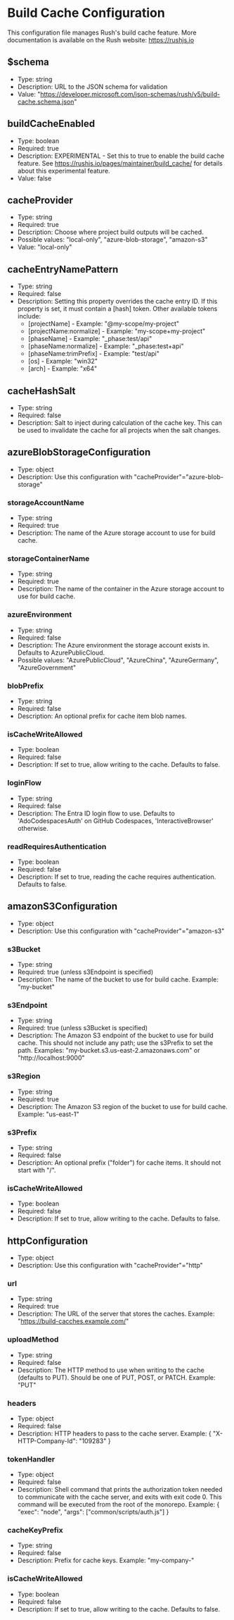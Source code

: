 # Build Cache Configuration

This configuration file manages Rush's build cache feature. More documentation is available on the Rush website: https://rushjs.io

## $schema

- Type: string
- Description: URL to the JSON schema for validation
- Value: "https://developer.microsoft.com/json-schemas/rush/v5/build-cache.schema.json"

## buildCacheEnabled

- Type: boolean
- Required: true
- Description: EXPERIMENTAL - Set this to true to enable the build cache feature. See https://rushjs.io/pages/maintainer/build_cache/ for details about this experimental feature.
- Value: false

## cacheProvider

- Type: string
- Required: true
- Description: Choose where project build outputs will be cached.
- Possible values: "local-only", "azure-blob-storage", "amazon-s3"
- Value: "local-only"

## cacheEntryNamePattern

- Type: string
- Required: false
- Description: Setting this property overrides the cache entry ID. If this property is set, it must contain a [hash] token. Other available tokens include:
  - [projectName] - Example: "@my-scope/my-project"
  - [projectName:normalize] - Example: "my-scope+my-project"
  - [phaseName] - Example: "_phase:test/api"
  - [phaseName:normalize] - Example: "_phase:test+api"
  - [phaseName:trimPrefix] - Example: "test/api"
  - [os] - Example: "win32"
  - [arch] - Example: "x64"

## cacheHashSalt

- Type: string
- Required: false
- Description: Salt to inject during calculation of the cache key. This can be used to invalidate the cache for all projects when the salt changes.

## azureBlobStorageConfiguration

- Type: object
- Description: Use this configuration with "cacheProvider"="azure-blob-storage"

### storageAccountName

- Type: string
- Required: true
- Description: The name of the Azure storage account to use for build cache.

### storageContainerName

- Type: string
- Required: true
- Description: The name of the container in the Azure storage account to use for build cache.

### azureEnvironment

- Type: string
- Required: false
- Description: The Azure environment the storage account exists in. Defaults to AzurePublicCloud.
- Possible values: "AzurePublicCloud", "AzureChina", "AzureGermany", "AzureGovernment"

### blobPrefix

- Type: string
- Required: false
- Description: An optional prefix for cache item blob names.

### isCacheWriteAllowed

- Type: boolean
- Required: false
- Description: If set to true, allow writing to the cache. Defaults to false.

### loginFlow

- Type: string
- Required: false
- Description: The Entra ID login flow to use. Defaults to 'AdoCodespacesAuth' on GitHub Codespaces, 'InteractiveBrowser' otherwise.

### readRequiresAuthentication

- Type: boolean
- Required: false
- Description: If set to true, reading the cache requires authentication. Defaults to false.

## amazonS3Configuration

- Type: object
- Description: Use this configuration with "cacheProvider"="amazon-s3"

### s3Bucket

- Type: string
- Required: true (unless s3Endpoint is specified)
- Description: The name of the bucket to use for build cache. Example: "my-bucket"

### s3Endpoint

- Type: string
- Required: true (unless s3Bucket is specified)
- Description: The Amazon S3 endpoint of the bucket to use for build cache. This should not include any path; use the s3Prefix to set the path. Examples: "my-bucket.s3.us-east-2.amazonaws.com" or "http://localhost:9000"

### s3Region

- Type: string
- Required: true
- Description: The Amazon S3 region of the bucket to use for build cache. Example: "us-east-1"

### s3Prefix

- Type: string
- Required: false
- Description: An optional prefix ("folder") for cache items. It should not start with "/".

### isCacheWriteAllowed

- Type: boolean
- Required: false
- Description: If set to true, allow writing to the cache. Defaults to false.

## httpConfiguration

- Type: object
- Description: Use this configuration with "cacheProvider"="http"

### url

- Type: string
- Required: true
- Description: The URL of the server that stores the caches. Example: "https://build-cacches.example.com/"

### uploadMethod

- Type: string
- Required: false
- Description: The HTTP method to use when writing to the cache (defaults to PUT). Should be one of PUT, POST, or PATCH. Example: "PUT"

### headers

- Type: object
- Required: false
- Description: HTTP headers to pass to the cache server. Example: { "X-HTTP-Company-Id": "109283" }

### tokenHandler

- Type: object
- Required: false
- Description: Shell command that prints the authorization token needed to communicate with the cache server, and exits with exit code 0. This command will be executed from the root of the monorepo. Example: { "exec": "node", "args": ["common/scripts/auth.js"] }

### cacheKeyPrefix

- Type: string
- Required: false
- Description: Prefix for cache keys. Example: "my-company-"

### isCacheWriteAllowed

- Type: boolean
- Required: false
- Description: If set to true, allow writing to the cache. Defaults to false.